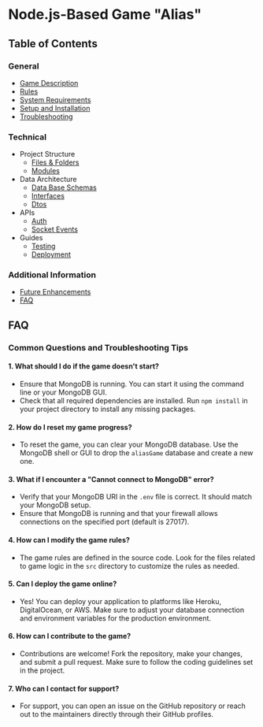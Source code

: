 # Node.js-Based Game "Alias"

## Table of Contents

### General
- [Game Description](../README.md#game-description)
- [Rules](../README.md#rules)
- [System Requirements](../README.md#system-requirements)
- [Setup and Installation](../README.md#setup-and-installation)
- [Troubleshooting](../README.md#troubleshooting)

### Technical
- Project Structure
    - [Files & Folders](project-structure/files-and-folders.md#)
    - [Modules](project-structure/core-modules.md#)
- Data Architecture
    - [Data Base Schemas](data-architecture/database-schemas.md#structure)
    - [Interfaces](data-architecture/interfaces.md#game-interfaces-documentation)
    - [Dtos](data-architecture/dtos#dtos)
- APIs
    - [Auth](apis/auth.md#auth-controller)
    - [Socket Events](apis/socket-events#socket-events-documentation)
- Guides
    - [Testing](guides/testing.md)
    - [Deployment](guides/deployment.md)

### Additional Information
- [Future Enhancements](./future-enhancements.md#future-enhancements)
- [FAQ](#FAQ)


## FAQ

### Common Questions and Troubleshooting Tips

#### 1. What should I do if the game doesn't start?

- Ensure that MongoDB is running. You can start it using the command line or your MongoDB GUI.
- Check that all required dependencies are installed. Run `npm install` in your project directory to install any missing packages.

#### 2. How do I reset my game progress?

- To reset the game, you can clear your MongoDB database. Use the MongoDB shell or GUI to drop the `aliasGame` database and create a new one.

#### 3. What if I encounter a "Cannot connect to MongoDB" error?

- Verify that your MongoDB URI in the `.env` file is correct. It should match your MongoDB setup.
- Ensure that MongoDB is running and that your firewall allows connections on the specified port (default is 27017).

#### 4. How can I modify the game rules?

- The game rules are defined in the source code. Look for the files related to game logic in the `src` directory to customize the rules as needed.

#### 5. Can I deploy the game online?

- Yes! You can deploy your application to platforms like Heroku, DigitalOcean, or AWS. Make sure to adjust your database connection and environment variables for the production environment.

#### 6. How can I contribute to the game?

- Contributions are welcome! Fork the repository, make your changes, and submit a pull request. Make sure to follow the coding guidelines set in the project.

#### 7. Who can I contact for support?

- For support, you can open an issue on the GitHub repository or reach out to the maintainers directly through their GitHub profiles.
